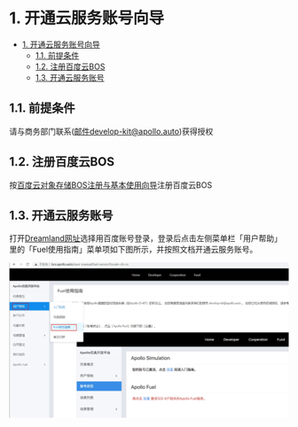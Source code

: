 # 1. 开通云服务账号向导
- [1. 开通云服务账号向导](#1-开通云服务账号向导)
    - [1.1. 前提条件](#11-前提条件)
    - [1.2. 注册百度云BOS](#12-注册百度云BOS)
    - [1.3. 开通云服务账号](#13-开通云服务账号)

## 1.1. 前提条件

请与商务部门联系(邮件develop-kit@apollo.auto)获得授权

## 1.2. 注册百度云BOS

按[百度云对象存储BOS注册与基本使用向导](./apply_bos_account_cn.md)注册百度云BOS

## 1.3. 开通云服务账号
打开[Dreamland网址](http://bce.apollo.auto/)选择用百度账号登录，登录后点击左侧菜单栏「用户帮助」里的「Fuel使用指南」菜单项如下图所示，并按照文档开通云服务账号。

![mian](images/fuel_use_guide.png)
